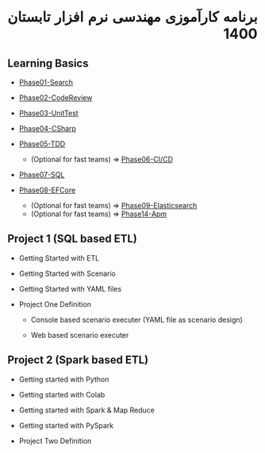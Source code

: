<div dir="rtl" align='justify'>

# برنامه کارآموزی مهندسی نرم افزار تابستان 1400

<div dir="ltr">

## Learning Basics
-  [Phase01-Search](../Phase01-Search/Phase01-Search.md)
-  [Phase02-CodeReview](../Phase02-CodeReview/Phase02-CodeReview.md)
-  [Phase03-UnitTest](../Phase03-UnitTest/Phase03-UnitTest.md)
-  [Phase04-CSharp](../Phase04-CSharp/Phase04-CSharp.md)
-  [Phase05-TDD](../Phase05-TDD/Phase05-TDD.md)

   *  (Optional for fast teams) => [Phase06-CI/CD](../Phase06-CICD/Phase06-CICD.md)

-  [Phase07-SQL](../Phase07-SQL/Phase07-SQL.md)
-  [Phase08-EFCore](../Phase08-EFCore/Phase08-EFCore.md)
   *  (Optional for fast teams) => [Phase09-Elasticsearch](../Phase09-Elasticsearch/Phase09-Elasticsearch.md)
   *   (Optional for fast teams) => [Phase14-Apm](../Phase14-Apm/Phase14-Apm.md)

## Project 1 (SQL based ETL)

  - Getting Started with ETL
  - Getting Started with Scenario
  - Getting Started with YAML files
 

- Project One Definition

    - Console based scenario executer (YAML file as scenario design)
  
    - Web based scenario executer


## Project 2 (Spark based ETL)
- Getting started with Python
- Getting started with Colab
- Getting started with Spark & Map Reduce
- Getting started with PySpark
  
- Project Two Definition

</div>

</div>